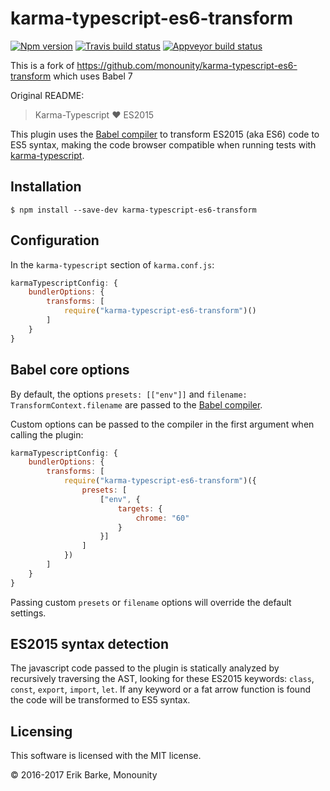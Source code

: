 # karma-typescript-es6-transform

[![Npm version](https://img.shields.io/npm/v/karma-typescript-es6-transform.svg)](https://www.npmjs.com/package/karma-typescript-es6-transform)
[![Travis build status](https://travis-ci.org/monounity/karma-typescript-es6-transform.svg?branch=master)](https://travis-ci.org/monounity/karma-typescript-es6-transform)
[![Appveyor build status](https://ci.appveyor.com/api/projects/status/xxj96uxqhf8la0bo/branch/master?svg=true)](https://ci.appveyor.com/project/monounity/karma-typescript-es6-transform/branch/master)

This is a fork of https://github.com/monounity/karma-typescript-es6-transform which uses Babel 7

Original README:

> Karma-Typescript :heart: ES2015

This plugin uses the [Babel compiler](https://www.npmjs.com/package/babel-core) to transform ES2015 (aka ES6) code to ES5 syntax, making the code browser compatible when running tests with [karma-typescript](https://github.com/monounity/karma-typescript).

## Installation

```
$ npm install --save-dev karma-typescript-es6-transform
```

## Configuration

In the `karma-typescript` section of `karma.conf.js`:

```javascript
karmaTypescriptConfig: {
    bundlerOptions: {
        transforms: [
            require("karma-typescript-es6-transform")()
        ]
    }
}
```

## Babel core options

By default, the options `presets: [["env"]]` and `filename: TransformContext.filename` are passed to the [Babel compiler](https://www.npmjs.com/package/babel-core).

Custom options can be passed to the compiler in the first argument when calling the plugin:

```javascript
karmaTypescriptConfig: {
    bundlerOptions: {
        transforms: [
            require("karma-typescript-es6-transform")({
                presets: [
                    ["env", {
                        targets: {
                            chrome: "60"
                        }
                    }]
                ]
            })
        ]
    }
}
```

Passing custom `presets` or `filename` options will override the default settings.

## ES2015 syntax detection

The javascript code passed to the plugin is statically analyzed by recursively traversing
the AST, looking for these ES2015 keywords: `class`, `const`, `export`, `import`, `let`.
If any keyword or a fat arrow function is found the code will be transformed to ES5 syntax.


## Licensing

This software is licensed with the MIT license.

© 2016-2017 Erik Barke, Monounity
